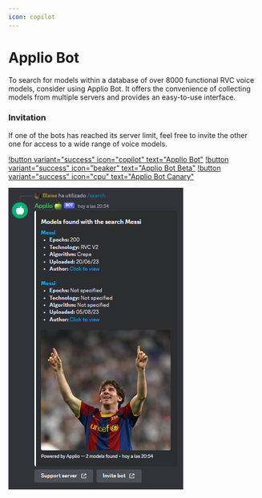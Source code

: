```yaml
---
icon: copilot
---
```


# Applio Bot

To search for models within a database of over 8000 functional RVC voice models, consider using Applio Bot. It offers the convenience of collecting models from multiple servers and provides an easy-to-use interface.

### Invitation

If one of the bots has reached its server limit, feel free to invite the other one for access to a wide range of voice models.

[!button variant="success" icon="copilot" text="Applio Bot"](https://discord.com/oauth2/authorize?client_id=1144714449563955302&permissions=2147871809&scope=bot) [!button variant="success" icon="beaker" text="Applio Bot Beta"](https://discord.com/api/oauth2/authorize?client_id=1150834440973594784&permissions=277028849729&scope=bot) [!button variant="success" icon="cpu" text="Applio Bot Canary"](https://discord.com/api/oauth2/authorize?client_id=1151157990477533326&permissions=277026719809&scope=bot)
 
![](../assets/applio_bot.png)
